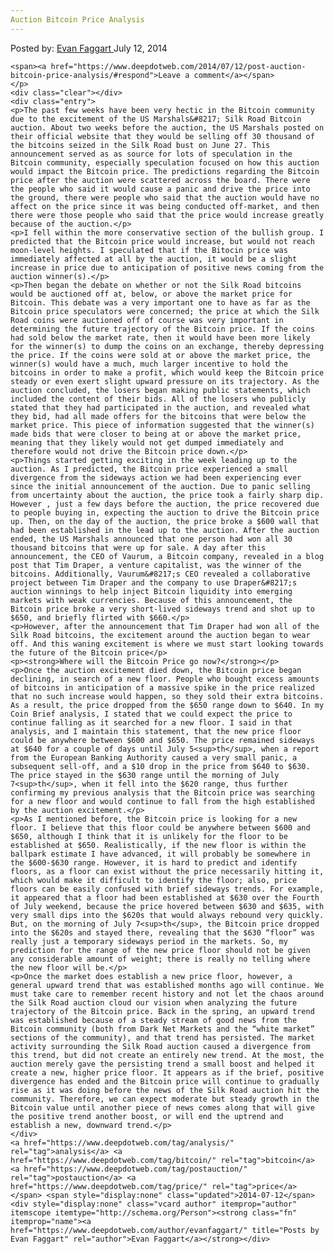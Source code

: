 ```yaml
---
Auction Bitcoin Price Analysis
---
```

<article class="post-listing post-6379 post type-post status-publish format-standard has-post-thumbnail hentry  tag-analysis tag-bitcoin tag-postauction tag-price">
    <div class="post-inner">
        <span>Posted by: <a href="https://www.deepdotweb.com/author/evanfaggart/" title="">Evan Faggart </a></span>
    <span>July 12, 2014</span>
    
    <span><a href="https://www.deepdotweb.com/2014/07/12/post-auction-bitcoin-price-analysis/#respond">Leave a comment</a></span>
    </p>
    <div class="clear"></div>
    <div class="entry">
    <p>The past few weeks have been very hectic in the Bitcoin community due to the excitement of the US Marshals&#8217; Silk Road Bitcoin auction. About two weeks before the auction, the US Marshals posted on their official website that they would be selling off 30 thousand of the bitcoins seized in the Silk Road bust on June 27. This announcement served as as source for lots of speculation in the Bitcoin community, especially speculation focused on how this auction would impact the Bitcoin price. The predictions regarding the Bitcoin price after the auction were scattered across the board. There were the people who said it would cause a panic and drive the price into the ground, there were people who said that the auction would have no affect on the price since it was being conducted off-market, and then there were those people who said that the price would increase greatly because of the auction.</p>
    <p>I fell within the more conservative section of the bullish group. I predicted that the Bitcoin price would increase, but would not reach moon-level heights. I speculated that if the Bitocin price was immediately affected at all by the auction, it would be a slight increase in price due to anticipation of positive news coming from the auction winner(s).</p>
    <p>Then began the debate on whether or not the Silk Road bitcoins would be auctioned off at, below, or above the market price for Bitcoin. This debate was a very important one to have as far as the Bitcoin price speculators were concerned; the price at which the Silk Road coins were auctioned off of course was very important in determining the future trajectory of the Bitcoin price. If the coins had sold below the market rate, then it would have been more likely for the winner(s) to dump the coins on an exchange, thereby depressing the price. If the coins were sold at or above the market price, the winner(s) would have a much, much larger incentive to hold the bitcoins in order to make a profit, which would keep the Bitcoin price steady or even exert slight upward pressure on its trajectory. As the auction concluded, the losers began making public statements, which included the content of their bids. All of the losers who publicly stated that they had participated in the auction, and revealed what they bid, had all made offers for the bitcoins that were below the market price. This piece of information suggested that the winner(s) made bids that were closer to being at or above the market price, meaning that they likely would not get dumped immediately and therefore would not drive the Bitcoin price down.</p>
    <p>Things started getting exciting in the week leading up to the auction. As I predicted, the Bitcoin price experienced a small divergence from the sideways action we had been experiencing ever since the initial announcement of the auction. Due to panic selling from uncertainty about the auction, the price took a fairly sharp dip. However , just a few days before the auction, the price recovered due to people buying in, expecting the auction to drive the Bitcoin price up. Then, on the day of the auction, the price broke a $600 wall that had been established in the lead up to the auction. After the auction ended, the US Marshals announced that one person had won all 30 thousand bitcoins that were up for sale. A day after this announcement, the CEO of Vaurum, a Bitcoin company, revealed in a blog post that Tim Draper, a venture capitalist, was the winner of the bitcoins. Additionally, Vaurum&#8217;s CEO revealed a collaborative project between Tim Draper and the company to use Draper&#8217;s auction winnings to help inject Bitcoin liquidity into emerging markets with weak currencies. Because of this announcement, the Bitcoin price broke a very short-lived sideways trend and shot up to $650, and briefly flirted with $660.</p>
    <p>However, after the announcement that Tim Draper had won all of the Silk Road bitcoins, the excitement around the auction began to wear off. And this waning excitement is where we must start looking towards the future of the Bitcoin price</p>
    <p><strong>Where will the Bitcoin Price go now?</strong></p>
    <p>Once the auction excitement died down, the Bitcoin price began declining, in search of a new floor. People who bought excess amounts of bitcoins in anticipation of a massive spike in the price realized that no such increase would happen, so they sold their extra bitcoins. As a result, the price dropped from the $650 range down to $640. In my Coin Brief analysis, I stated that we could expect the price to continue falling as it searched for a new floor. I said in that analysis, and I maintain this statement, that the new price floor could be anywhere between $600 and $650. The price remained sideways at $640 for a couple of days until July 5<sup>th</sup>, when a report from the European Banking Authority caused a very small panic, a subsequent sell-off, and a $10 drop in the price from $640 to $630. The price stayed in the $630 range until the morning of July 7<sup>th</sup>, when it fell into the $620 range, thus further confirming my previous analysis that the Bitcoin price was searching for a new floor and would continue to fall from the high established by the auction excitement.</p>
    <p>As I mentioned before, the Bitcoin price is looking for a new floor. I believe that this floor could be anywhere between $600 and $650, although I think that it is unlikely for the floor to be established at $650. Realistically, if the new floor is within the ballpark estimate I have advanced, it will probably be somewhere in the $600-$630 range. However, it is hard to predict and identify floors, as a floor can exist without the price necessarily hitting it, which would make it difficult to identify the floor; also, price floors can be easily confused with brief sideways trends. For example, it appeared that a floor had been established at $630 over the Fourth of July weekend, because the price hovered between $630 and $635, with very small dips into the $620s that would always rebound very quickly. But, on the morning of July 7<sup>th</sup>, the Bitcoin price dropped into the $620s and stayed there, revealing that the $630 “floor” was really just a temporary sideways period in the markets. So, my prediction for the range of the new price floor should not be given any considerable amount of weight; there is really no telling where the new floor will be.</p>
    <p>Once the market does establish a new price floor, however, a general upward trend that was established months ago will continue. We must take care to remember recent history and not let the chaos around the Silk Road auction cloud our vision when analyzing the future trajectory of the Bitcoin price. Back in the spring, an upward trend was established because of a steady stream of good news from the Bitcoin community (both from Dark Net Markets and the “white market” sections of the community), and that trend has persisted. The market activity surrounding the Silk Road auction caused a divergence from this trend, but did not create an entirely new trend. At the most, the auction merely gave the persisting trend a small boost and helped it create a new, higher price floor. It appears as if the brief, positive divergence has ended and the Bitcoin price will continue to gradually rise as it was doing before the news of the Silk Road auction hit the community. Therefore, we can expect moderate but steady growth in the Bitcoin value until another piece of news comes along that will give the positive trend another boost, or will end the uptrend and establish a new, downward trend.</p>
    </div>
    <a href="https://www.deepdotweb.com/tag/analysis/" rel="tag">analysis</a> <a href="https://www.deepdotweb.com/tag/bitcoin/" rel="tag">bitcoin</a> <a href="https://www.deepdotweb.com/tag/postauction/" rel="tag">postauction</a> <a href="https://www.deepdotweb.com/tag/price/" rel="tag">price</a></span> <span style="display:none" class="updated">2014-07-12</span>
    <div style="display:none" class="vcard author" itemprop="author" itemscope itemtype="http://schema.org/Person"><strong class="fn" itemprop="name"><a href="https://www.deepdotweb.com/author/evanfaggart/" title="Posts by Evan Faggart" rel="author">Evan Faggart</a></strong></div>
    

